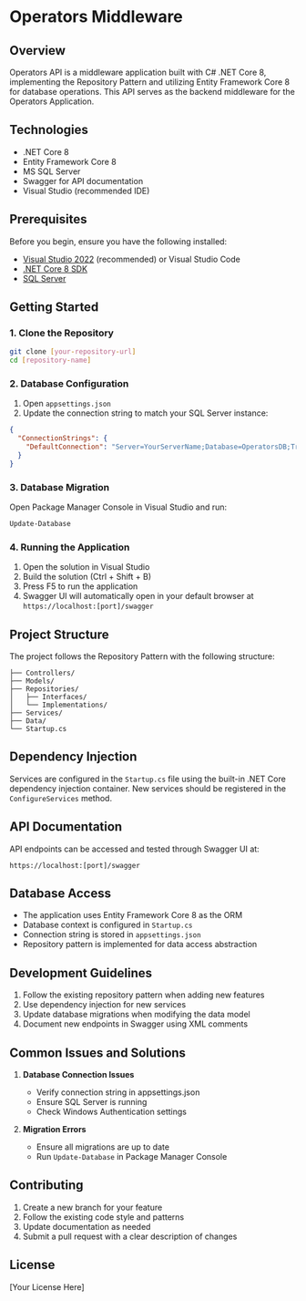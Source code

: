 # Operators Middleware

## Overview
Operators API is a middleware application built with C# .NET Core 8, implementing the Repository Pattern and utilizing Entity Framework Core 8 for database operations. This API serves as the backend middleware for the Operators Application.

## Technologies
- .NET Core 8
- Entity Framework Core 8
- MS SQL Server
- Swagger for API documentation
- Visual Studio (recommended IDE)

## Prerequisites
Before you begin, ensure you have the following installed:
- [Visual Studio 2022](https://visualstudio.microsoft.com/downloads/) (recommended) or Visual Studio Code
- [.NET Core 8 SDK](https://dotnet.microsoft.com/download/dotnet/8.0)
- [SQL Server](https://www.microsoft.com/sql-server/sql-server-downloads)

## Getting Started

### 1. Clone the Repository
```bash
git clone [your-repository-url]
cd [repository-name]
```

### 2. Database Configuration
1. Open `appsettings.json`
2. Update the connection string to match your SQL Server instance:
```json
{
  "ConnectionStrings": {
    "DefaultConnection": "Server=YourServerName;Database=OperatorsDB;Trusted_Connection=True;MultipleActiveResultSets=true"
  }
}
```

### 3. Database Migration
Open Package Manager Console in Visual Studio and run:
```bash
Update-Database
```

### 4. Running the Application
1. Open the solution in Visual Studio
2. Build the solution (Ctrl + Shift + B)
3. Press F5 to run the application
4. Swagger UI will automatically open in your default browser at `https://localhost:[port]/swagger`

## Project Structure
The project follows the Repository Pattern with the following structure:

```
├── Controllers/
├── Models/
├── Repositories/
│   ├── Interfaces/
│   └── Implementations/
├── Services/
├── Data/
└── Startup.cs
```

## Dependency Injection
Services are configured in the `Startup.cs` file using the built-in .NET Core dependency injection container. New services should be registered in the `ConfigureServices` method.

## API Documentation
API endpoints can be accessed and tested through Swagger UI at:
```
https://localhost:[port]/swagger
```

## Database Access
- The application uses Entity Framework Core 8 as the ORM
- Database context is configured in `Startup.cs`
- Connection string is stored in `appsettings.json`
- Repository pattern is implemented for data access abstraction

## Development Guidelines
1. Follow the existing repository pattern when adding new features
2. Use dependency injection for new services
3. Update database migrations when modifying the data model
4. Document new endpoints in Swagger using XML comments

## Common Issues and Solutions
1. **Database Connection Issues**
   - Verify connection string in appsettings.json
   - Ensure SQL Server is running
   - Check Windows Authentication settings

2. **Migration Errors**
   - Ensure all migrations are up to date
   - Run `Update-Database` in Package Manager Console

## Contributing
1. Create a new branch for your feature
2. Follow the existing code style and patterns
3. Update documentation as needed
4. Submit a pull request with a clear description of changes

## License
[Your License Here]

